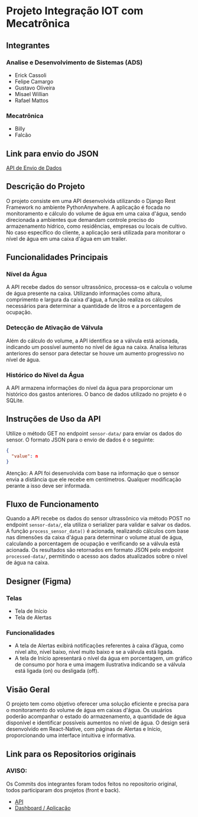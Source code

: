 # Projeto Integração IOT com Mecatrônica

## Integrantes

### Analise e Desenvolvimento de Sistemas (ADS)
- Erick Cassoli
- Felipe Camargo
- Gustavo Oliveira
- Misael Willian
- Rafael Mattos

### Mecatrônica
- Billy
- Falcão

## Link para envio do JSON

[API de Envio de Dados](https://apisenai.pythonanywhere.com/sensor-data/)

## Descrição do Projeto

O projeto consiste em uma API desenvolvida utilizando o Django Rest Framework no ambiente PythonAnywhere. A aplicação é focada no monitoramento e cálculo do volume de água em uma caixa d'água, sendo direcionada a ambientes que demandam controle preciso do armazenamento hídrico, como residências, empresas ou locais de cultivo. No caso específico do cliente, a aplicação será utilizada para monitorar o nível de água em uma caixa d'água em um trailer.

## Funcionalidades Principais

### Nível da Água

A API recebe dados do sensor ultrassônico, processa-os e calcula o volume de água presente na caixa. Utilizando informações como altura, comprimento e largura da caixa d'água, a função realiza os cálculos necessários para determinar a quantidade de litros e a porcentagem de ocupação.

### Detecção de Ativação de Válvula

Além do cálculo do volume, a API identifica se a válvula está acionada, indicando um possível aumento no nível de água na caixa. Analisa leituras anteriores do sensor para detectar se houve um aumento progressivo no nível de água.

### Histórico do Nível da Água

A API armazena informações do nível da água para proporcionar um histórico dos gastos anteriores. O banco de dados utilizado no projeto é o SQLite.

## Instruções de Uso da API

Utilize o método GET no endpoint `sensor-data/` para enviar os dados do sensor. O formato JSON para o envio de dados é o seguinte:

```json
{
  "value": n
}
```

Atenção: A API foi desenvolvida com base na informação que o sensor envia a distância que ele recebe em centímetros. Qualquer modificação perante a isso deve ser informada.

## Fluxo de Funcionamento

Quando a API recebe os dados do sensor ultrassônico via método POST no endpoint `sensor-data/`, ela utiliza o serializer para validar e salvar os dados. A função `process_sensor_data()` é acionada, realizando cálculos com base nas dimensões da caixa d'água para determinar o volume atual de água, calculando a porcentagem de ocupação e verificando se a válvula está acionada. Os resultados são retornados em formato JSON pelo endpoint `processed-data/`, permitindo o acesso aos dados atualizados sobre o nível de água na caixa.

## Designer (Figma)

### Telas
- Tela de Início
- Tela de Alertas

### Funcionalidades
- A tela de Alertas exibirá notificações referentes à caixa d’água, como nível alto, nível baixo, nível muito baixo e se a válvula está ligada.
- A tela de Início apresentará o nível da água em porcentagem, um gráfico de consumo por hora e uma imagem ilustrativa indicando se a válvula está ligada (on) ou desligada (off).

## Visão Geral

O projeto tem como objetivo oferecer uma solução eficiente e precisa para o monitoramento do volume de água em caixas d'água. Os usuários poderão acompanhar o estado do armazenamento, a quantidade de água disponível e identificar possíveis aumentos no nível de água. O design será desenvolvido em React-Native, com páginas de Alertas e Início, proporcionando uma interface intuitiva e informativa.

## Link para os Repositorios originais
### AVISO:
Os Commits dos integrantes foram todos feitos no repositorio original, todos participaram dos projetos (front e back).

- [API](https://github.com/ErickCassoli/IOT-API.git)
- [Dashboard / Aplicação](https://github.com/GtOliv3r/hydro_sonar_front.git)
